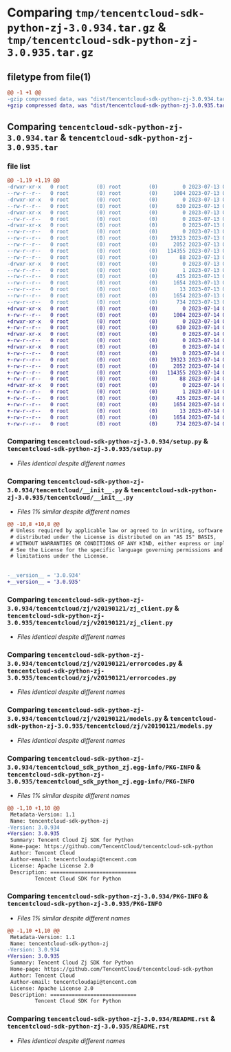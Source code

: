 # Comparing `tmp/tencentcloud-sdk-python-zj-3.0.934.tar.gz` & `tmp/tencentcloud-sdk-python-zj-3.0.935.tar.gz`

## filetype from file(1)

```diff
@@ -1 +1 @@
-gzip compressed data, was "dist/tencentcloud-sdk-python-zj-3.0.934.tar", last modified: Thu Jul 13 00:39:09 2023, max compression
+gzip compressed data, was "dist/tencentcloud-sdk-python-zj-3.0.935.tar", last modified: Fri Jul 14 00:46:36 2023, max compression
```

## Comparing `tencentcloud-sdk-python-zj-3.0.934.tar` & `tencentcloud-sdk-python-zj-3.0.935.tar`

### file list

```diff
@@ -1,19 +1,19 @@
-drwxr-xr-x   0 root         (0) root         (0)        0 2023-07-13 00:39:09.000000 tencentcloud-sdk-python-zj-3.0.934/
--rw-r--r--   0 root         (0) root         (0)     1004 2023-07-13 00:39:09.000000 tencentcloud-sdk-python-zj-3.0.934/setup.py
-drwxr-xr-x   0 root         (0) root         (0)        0 2023-07-13 00:39:09.000000 tencentcloud-sdk-python-zj-3.0.934/tencentcloud/
--rw-r--r--   0 root         (0) root         (0)      630 2023-07-13 00:39:09.000000 tencentcloud-sdk-python-zj-3.0.934/tencentcloud/__init__.py
-drwxr-xr-x   0 root         (0) root         (0)        0 2023-07-13 00:39:09.000000 tencentcloud-sdk-python-zj-3.0.934/tencentcloud/zj/
--rw-r--r--   0 root         (0) root         (0)        0 2023-07-13 00:39:09.000000 tencentcloud-sdk-python-zj-3.0.934/tencentcloud/zj/__init__.py
-drwxr-xr-x   0 root         (0) root         (0)        0 2023-07-13 00:39:09.000000 tencentcloud-sdk-python-zj-3.0.934/tencentcloud/zj/v20190121/
--rw-r--r--   0 root         (0) root         (0)        0 2023-07-13 00:39:09.000000 tencentcloud-sdk-python-zj-3.0.934/tencentcloud/zj/v20190121/__init__.py
--rw-r--r--   0 root         (0) root         (0)    19323 2023-07-13 00:39:09.000000 tencentcloud-sdk-python-zj-3.0.934/tencentcloud/zj/v20190121/zj_client.py
--rw-r--r--   0 root         (0) root         (0)     2052 2023-07-13 00:39:09.000000 tencentcloud-sdk-python-zj-3.0.934/tencentcloud/zj/v20190121/errorcodes.py
--rw-r--r--   0 root         (0) root         (0)   114355 2023-07-13 00:39:09.000000 tencentcloud-sdk-python-zj-3.0.934/tencentcloud/zj/v20190121/models.py
--rw-r--r--   0 root         (0) root         (0)       88 2023-07-13 00:39:09.000000 tencentcloud-sdk-python-zj-3.0.934/setup.cfg
-drwxr-xr-x   0 root         (0) root         (0)        0 2023-07-13 00:39:09.000000 tencentcloud-sdk-python-zj-3.0.934/tencentcloud_sdk_python_zj.egg-info/
--rw-r--r--   0 root         (0) root         (0)        1 2023-07-13 00:39:09.000000 tencentcloud-sdk-python-zj-3.0.934/tencentcloud_sdk_python_zj.egg-info/dependency_links.txt
--rw-r--r--   0 root         (0) root         (0)      435 2023-07-13 00:39:09.000000 tencentcloud-sdk-python-zj-3.0.934/tencentcloud_sdk_python_zj.egg-info/SOURCES.txt
--rw-r--r--   0 root         (0) root         (0)     1654 2023-07-13 00:39:09.000000 tencentcloud-sdk-python-zj-3.0.934/tencentcloud_sdk_python_zj.egg-info/PKG-INFO
--rw-r--r--   0 root         (0) root         (0)       13 2023-07-13 00:39:09.000000 tencentcloud-sdk-python-zj-3.0.934/tencentcloud_sdk_python_zj.egg-info/top_level.txt
--rw-r--r--   0 root         (0) root         (0)     1654 2023-07-13 00:39:09.000000 tencentcloud-sdk-python-zj-3.0.934/PKG-INFO
--rw-r--r--   0 root         (0) root         (0)      734 2023-07-13 00:39:09.000000 tencentcloud-sdk-python-zj-3.0.934/README.rst
+drwxr-xr-x   0 root         (0) root         (0)        0 2023-07-14 00:46:36.000000 tencentcloud-sdk-python-zj-3.0.935/
+-rw-r--r--   0 root         (0) root         (0)     1004 2023-07-14 00:46:36.000000 tencentcloud-sdk-python-zj-3.0.935/setup.py
+drwxr-xr-x   0 root         (0) root         (0)        0 2023-07-14 00:46:36.000000 tencentcloud-sdk-python-zj-3.0.935/tencentcloud/
+-rw-r--r--   0 root         (0) root         (0)      630 2023-07-14 00:46:36.000000 tencentcloud-sdk-python-zj-3.0.935/tencentcloud/__init__.py
+drwxr-xr-x   0 root         (0) root         (0)        0 2023-07-14 00:46:36.000000 tencentcloud-sdk-python-zj-3.0.935/tencentcloud/zj/
+-rw-r--r--   0 root         (0) root         (0)        0 2023-07-14 00:46:36.000000 tencentcloud-sdk-python-zj-3.0.935/tencentcloud/zj/__init__.py
+drwxr-xr-x   0 root         (0) root         (0)        0 2023-07-14 00:46:36.000000 tencentcloud-sdk-python-zj-3.0.935/tencentcloud/zj/v20190121/
+-rw-r--r--   0 root         (0) root         (0)        0 2023-07-14 00:46:36.000000 tencentcloud-sdk-python-zj-3.0.935/tencentcloud/zj/v20190121/__init__.py
+-rw-r--r--   0 root         (0) root         (0)    19323 2023-07-14 00:46:36.000000 tencentcloud-sdk-python-zj-3.0.935/tencentcloud/zj/v20190121/zj_client.py
+-rw-r--r--   0 root         (0) root         (0)     2052 2023-07-14 00:46:36.000000 tencentcloud-sdk-python-zj-3.0.935/tencentcloud/zj/v20190121/errorcodes.py
+-rw-r--r--   0 root         (0) root         (0)   114355 2023-07-14 00:46:36.000000 tencentcloud-sdk-python-zj-3.0.935/tencentcloud/zj/v20190121/models.py
+-rw-r--r--   0 root         (0) root         (0)       88 2023-07-14 00:46:36.000000 tencentcloud-sdk-python-zj-3.0.935/setup.cfg
+drwxr-xr-x   0 root         (0) root         (0)        0 2023-07-14 00:46:36.000000 tencentcloud-sdk-python-zj-3.0.935/tencentcloud_sdk_python_zj.egg-info/
+-rw-r--r--   0 root         (0) root         (0)        1 2023-07-14 00:46:36.000000 tencentcloud-sdk-python-zj-3.0.935/tencentcloud_sdk_python_zj.egg-info/dependency_links.txt
+-rw-r--r--   0 root         (0) root         (0)      435 2023-07-14 00:46:36.000000 tencentcloud-sdk-python-zj-3.0.935/tencentcloud_sdk_python_zj.egg-info/SOURCES.txt
+-rw-r--r--   0 root         (0) root         (0)     1654 2023-07-14 00:46:36.000000 tencentcloud-sdk-python-zj-3.0.935/tencentcloud_sdk_python_zj.egg-info/PKG-INFO
+-rw-r--r--   0 root         (0) root         (0)       13 2023-07-14 00:46:36.000000 tencentcloud-sdk-python-zj-3.0.935/tencentcloud_sdk_python_zj.egg-info/top_level.txt
+-rw-r--r--   0 root         (0) root         (0)     1654 2023-07-14 00:46:36.000000 tencentcloud-sdk-python-zj-3.0.935/PKG-INFO
+-rw-r--r--   0 root         (0) root         (0)      734 2023-07-14 00:46:36.000000 tencentcloud-sdk-python-zj-3.0.935/README.rst
```

### Comparing `tencentcloud-sdk-python-zj-3.0.934/setup.py` & `tencentcloud-sdk-python-zj-3.0.935/setup.py`

 * *Files identical despite different names*

### Comparing `tencentcloud-sdk-python-zj-3.0.934/tencentcloud/__init__.py` & `tencentcloud-sdk-python-zj-3.0.935/tencentcloud/__init__.py`

 * *Files 1% similar despite different names*

```diff
@@ -10,8 +10,8 @@
 # Unless required by applicable law or agreed to in writing, software
 # distributed under the License is distributed on an "AS IS" BASIS,
 # WITHOUT WARRANTIES OR CONDITIONS OF ANY KIND, either express or implied.
 # See the License for the specific language governing permissions and
 # limitations under the License.
 
 
-__version__ = '3.0.934'
+__version__ = '3.0.935'
```

### Comparing `tencentcloud-sdk-python-zj-3.0.934/tencentcloud/zj/v20190121/zj_client.py` & `tencentcloud-sdk-python-zj-3.0.935/tencentcloud/zj/v20190121/zj_client.py`

 * *Files identical despite different names*

### Comparing `tencentcloud-sdk-python-zj-3.0.934/tencentcloud/zj/v20190121/errorcodes.py` & `tencentcloud-sdk-python-zj-3.0.935/tencentcloud/zj/v20190121/errorcodes.py`

 * *Files identical despite different names*

### Comparing `tencentcloud-sdk-python-zj-3.0.934/tencentcloud/zj/v20190121/models.py` & `tencentcloud-sdk-python-zj-3.0.935/tencentcloud/zj/v20190121/models.py`

 * *Files identical despite different names*

### Comparing `tencentcloud-sdk-python-zj-3.0.934/tencentcloud_sdk_python_zj.egg-info/PKG-INFO` & `tencentcloud-sdk-python-zj-3.0.935/tencentcloud_sdk_python_zj.egg-info/PKG-INFO`

 * *Files 1% similar despite different names*

```diff
@@ -1,10 +1,10 @@
 Metadata-Version: 1.1
 Name: tencentcloud-sdk-python-zj
-Version: 3.0.934
+Version: 3.0.935
 Summary: Tencent Cloud Zj SDK for Python
 Home-page: https://github.com/TencentCloud/tencentcloud-sdk-python
 Author: Tencent Cloud
 Author-email: tencentcloudapi@tencent.com
 License: Apache License 2.0
 Description: ============================
         Tencent Cloud SDK for Python
```

### Comparing `tencentcloud-sdk-python-zj-3.0.934/PKG-INFO` & `tencentcloud-sdk-python-zj-3.0.935/PKG-INFO`

 * *Files 1% similar despite different names*

```diff
@@ -1,10 +1,10 @@
 Metadata-Version: 1.1
 Name: tencentcloud-sdk-python-zj
-Version: 3.0.934
+Version: 3.0.935
 Summary: Tencent Cloud Zj SDK for Python
 Home-page: https://github.com/TencentCloud/tencentcloud-sdk-python
 Author: Tencent Cloud
 Author-email: tencentcloudapi@tencent.com
 License: Apache License 2.0
 Description: ============================
         Tencent Cloud SDK for Python
```

### Comparing `tencentcloud-sdk-python-zj-3.0.934/README.rst` & `tencentcloud-sdk-python-zj-3.0.935/README.rst`

 * *Files identical despite different names*

